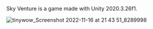 Sky Venture is a game made with Unity 2020.3.26f1.


![tinywow_Screenshot 2022-11-16 at 21 43 51_8289998](https://user-images.githubusercontent.com/86538257/202301058-9107111e-df5b-4246-b85a-39322eac2d74.jpg)
